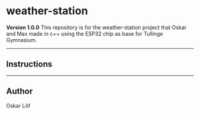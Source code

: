 # weather-station
**Version 1.0.0**
This repository is for the weather-station project that Oskar and Max made in c++ using the ESP32 chip as base for Tullinge Gymnasium. 

---
## Instructions
---
## Author
Oskar Löf

